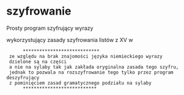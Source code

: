 # szyfrowanie

Prosty program szyfrujący wyrazy

wykorzystujący zasady szyfrowania listów z XV w


          ****************************
     ze względu na brak znajomości języka niemieckiego wyrazy 
     dzielone są na części
     a nie na sylaby tak jak zakłada oryginalna zasada tego szyfru,
     jednak to pozwala na rozszyfrowanie tego tylko przez program deszyfrujący
     z pominięciem zasad gramatycznego podziału na sylaby 
          ***************************
